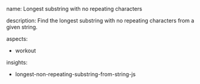 name: Longest substring with no repeating characters

description: Find the longest substring with no repeating characters from a given string.

aspects:
  - workout

insights:
  - longest-non-repeating-substring-from-string-js

